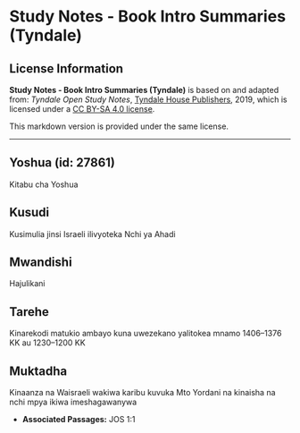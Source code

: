 # Study Notes - Book Intro Summaries (Tyndale)

## License Information

**Study Notes - Book Intro Summaries (Tyndale)** is based on and adapted from: _Tyndale Open Study Notes_, [Tyndale House Publishers](https://tyndaleopenresources.com/), 2019, which is licensed under a [CC BY-SA 4.0 license](https://creativecommons.org/licenses/by-sa/4.0/legalcode.en).

This markdown version is provided under the same license.



--------------------------------

## Yoshua (id: 27861)

Kitabu cha Yoshua

Kusudi
------

Kusimulia jinsi Israeli ilivyoteka Nchi ya Ahadi

Mwandishi
---------

Hajulikani

Tarehe
------

Kinarekodi matukio ambayo kuna uwezekano yalitokea mnamo 1406–1376 KK au 1230–1200 KK

Muktadha
--------

Kinaanza na Waisraeli wakiwa karibu kuvuka Mto Yordani na kinaisha na nchi mpya ikiwa imeshagawanywa

* **Associated Passages:** JOS 1:1

